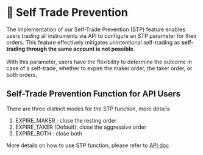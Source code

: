 # 🛑 Self Trade Prevention

The implementation of our Self-Trade Prevention (STP) feature enables users trading all instruments via API to configure an STP parameter for their orders. This feature effectively mitigates unintentional self-trading as **self-trading through the same account is not possible**. \
\
With this parameter, users have the flexibility to determine the outcome in case of a self-trade, whether to expire the maker order, the taker order, or both orders.

## Self-Trade Prevention Function for API Users

There are three distinct modes for the STP function, more details

1. EXPIRE\_MAKER : close the resting order
2. EXPIRE\_TAKER (Default): close the aggressive order
3. EXPIRE\_BOTH : close both

More details on how to use STP function, please refer to [API doc](https://docs.api.testnet.paradex.trade/#get-open-orders)
